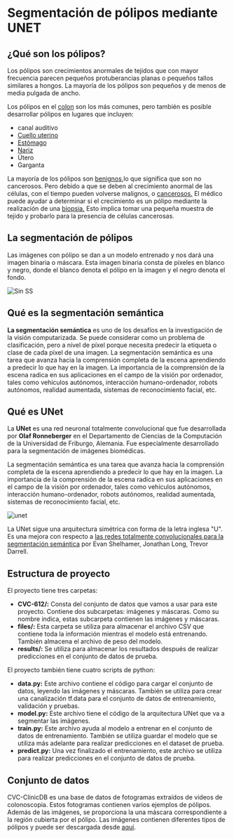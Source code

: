 # Segmentación de pólipos mediante UNET 

## ¿Qué son los pólipos?

Los pólipos son crecimientos anormales de tejidos que con mayor frecuencia parecen pequeños protuberancias planas o pequeños tallos similares a hongos. La mayoría de los pólipos son pequeños y de menos de media pulgada de ancho.

Los pólipos en el [colon](https://www.healthline.com/health/colorectal-polyps) son los más comunes, pero también es posible desarrollar pólipos en lugares que incluyen:

- canal auditivo
- [Cuello uterino](https://www.healthline.com/health/cervical-polyps)
- [Estómago](https://www.healthline.com/health/gastric-cancer)
- [Nariz](https://www.healthline.com/health/nasal-polyps)
- Útero
- Garganta

La mayoría de los pólipos son [benignos,](https://www.healthline.com/health/benign)lo que significa que son no cancerosos. Pero debido a que se deben al crecimiento anormal de las células, con el tiempo pueden volverse malignos, o [cancerosos.](https://www.healthline.com/health/cancer) El médico puede ayudar a determinar si el crecimiento es un pólipo mediante la realización de una [biopsia.](https://www.healthline.com/health/biopsy-polyps) Esto implica tomar una pequeña muestra de tejido y probarlo para la presencia de células cancerosas.



## **La segmentación de pólipos**

Las imágenes con pólipo se dan a un modelo entrenado y nos dará una imagen binaria o máscara. Esta imagen binaria consta de píxeles en blanco y negro, donde el blanco denota el pólipo en la imagen y el negro denota el fondo.

![Sin SS](https://user-images.githubusercontent.com/34296084/110796091-94754600-8245-11eb-8a44-d03820478892.png)

## Qué es la segmentación semántica

**La segmentación semántica** es uno de los desafíos en la investigación de la visión computarizada. Se puede considerar como un problema de clasificación, pero a nivel de píxel porque necesita predecir la etiqueta o clase de cada píxel de una imagen.
La segmentación semántica es una tarea que avanza hacia la comprensión completa de la escena aprendiendo a predecir lo que hay en la imagen. La importancia de la comprensión de la escena radica en sus aplicaciones en el campo de la visión por ordenador, tales como vehículos autónomos, interacción humano-ordenador, robots autónomos, realidad aumentada, sistemas de reconocimiento facial, etc.


## Qué es UNet

La **UNet** es una red neuronal totalmente convolucional que fue desarrollada por **Olaf Ronneberger** en el Departamento de Ciencias de la Computación de la Universidad de Friburgo, Alemania. Fue especialmente desarrollado para la segmentación de imágenes biomédicas.


La segmentación semántica es una tarea que avanza hacia la comprensión completa de la escena aprendiendo a predecir lo que hay en la imagen. La importancia de la comprensión de la escena radica en sus aplicaciones en el campo de la visión por ordenador, tales como vehículos autónomos, interacción humano-ordenador, robots autónomos, realidad aumentada, sistemas de reconocimiento facial, etc.

![unet](https://user-images.githubusercontent.com/34296084/110797935-a657e880-8247-11eb-9e69-abf36a15bfcf.png)

La UNet sigue una arquitectura simétrica con forma de la letra inglesa "U". Es una mejora con respecto a [las redes totalmente convolucionales para la segmentación semántica](https://arxiv.org/pdf/1605.06211.pdf) por Evan Shelhamer, Jonathan Long, Trevor Darrell.

## Estructura de proyecto

El proyecto tiene tres carpetas:

- **CVC-612/:** Consta del conjunto de datos que vamos a usar para este proyecto. Contiene dos subcarpetas: imágenes y máscaras. Como su nombre indica, estas subcarpeta contienen las imágenes y máscaras.
-  **files/:** Esta carpeta se utiliza para almacenar el archivo CSV que contiene toda la información mientras el modelo está entrenando. También almacena el archivo de peso del modelo.
- **results/:** Se utiliza para almacenar los resultados después de realizar predicciones en el conjunto de datos de prueba.

El proyecto también tiene cuatro scripts de python:

- **data.py:** Este archivo contiene el código para cargar el conjunto de datos, leyendo las imágenes y máscaras. También se utiliza para crear una canalización tf.data para el conjunto de datos de entrenamiento, validación y pruebas.
- **model.py:** Este archivo tiene el código de la arquitectura UNet que va a segmentar las imágenes.
- **train.py:** Este archivo ayuda al modelo a entrenar en el conjunto de datos de entrenamiento. También se utiliza guardar el modelo que se utiliza más adelante para realizar predicciones en el dataset de prueba.
- **predict.py:** Una vez finalizado el entrenamiento, este archivo se utiliza para realizar predicciones en el conjunto de datos de prueba.

## Conjunto de datos

CVC-ClinicDB es una base de datos de fotogramas extraídos de videos de colonoscopia. Estos fotogramas contienen varios ejemplos de pólipos. Además de las imágenes, se proporciona la una máscara correspondiente a la región cubierta por el pólipo. Las imágenes contienen diferentes tipos de pólipos y puede ser descargada desde [aquí](https://polyp.grand-challenge.org/CVCClinicDB/).

